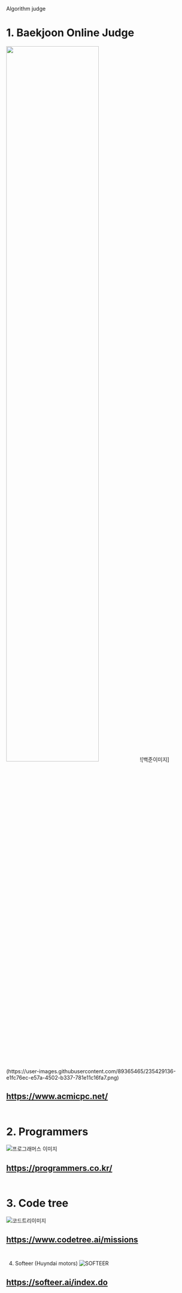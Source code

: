Algorithm judge

# 1. Baekjoon Online Judge
<img src = "[Your Image Addr](https://user-images.githubusercontent.com/89365465/235429136-e1fc76ec-e57a-4502-b337-781e11c16fa7.png)" width="70%" height="70%">
![백준이미지](https://user-images.githubusercontent.com/89365465/235429136-e1fc76ec-e57a-4502-b337-781e11c16fa7.png)

https://www.acmicpc.net/ <br><br>
--------------------------------------------------------------------------------------------------------------------------------
# 2. Programmers
![프로그래머스 이미지](https://user-images.githubusercontent.com/89365465/235429139-9bd47282-b61b-45aa-a672-61c54fe0a370.jpeg)

https://programmers.co.kr/ <br><br>
--------------------------------------------------------------------------------------------------------------------------------
# 3. Code tree
![코드트리이미지](https://user-images.githubusercontent.com/89365465/235429143-3ecdf851-3df2-4adb-b19a-69c57d52095b.jpg)

https://www.codetree.ai/missions <br><br>
--------------------------------------------------------------------------------------------------------------------------------
4. Softeer (Huyndai motors)
![SOFTEER](https://user-images.githubusercontent.com/89365465/235429146-d2bf5b01-72fc-4af8-8de6-db90899e475a.png)

https://softeer.ai/index.do<br><br>
--------------------------------------------------------------------------------------------------------------------------------




